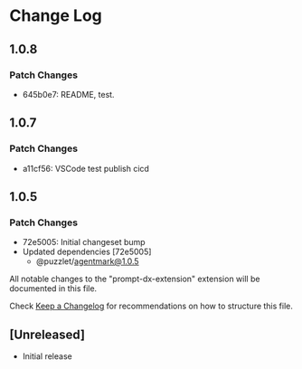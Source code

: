 # Change Log

## 1.0.8

### Patch Changes

- 645b0e7: README, test.

## 1.0.7

### Patch Changes

- a11cf56: VSCode test publish cicd

## 1.0.5

### Patch Changes

- 72e5005: Initial changeset bump
- Updated dependencies [72e5005]
  - @puzzlet/agentmark@1.0.5

All notable changes to the "prompt-dx-extension" extension will be documented in this file.

Check [Keep a Changelog](http://keepachangelog.com/) for recommendations on how to structure this file.

## [Unreleased]

- Initial release
